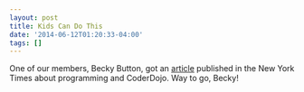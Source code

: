 ```yaml
---
layout: post
title: Kids Can Do This
date: '2014-06-12T01:20:33-04:00'
tags: []
---
```

One of our members, Becky Button, got an [article](http://www.nytimes.com/roomfordebate/2014/05/12/teaching-code-in-the-classroom/kids-can-code-no-problem)
published in the New York Times about programming and CoderDojo. Way to go,
Becky!
